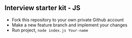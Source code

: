 ## Interview starter kit - JS

* Fork this repository to your own private Github account
* Make a new feature branch and implement your changes
* Run project,  `node index.js Your-name`